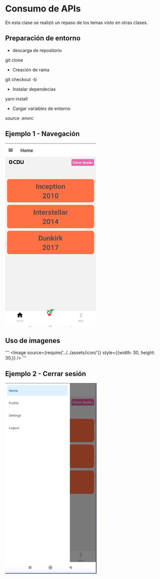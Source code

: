 # Consumo de APIs

En esta clase se realizó un repaso de los temas visto en otras clases.

## Preparación de entorno
- descarga de repositorio

git clone

- Creación de rama

git checkout -b <nombre-rama>

- Instalar dependecias

yarn install

- Cargar variables de entorno

source .envrc


## Ejemplo 1 - Navegación

![Navegacion](./images/ejemplo-1.png)

## Uso de imagenes

'''
<Image
  source={require('../../assets/icon/')}
  style={{width: 30, height: 30,}}
/>
'''

## Ejemplo 2 - Cerrar sesión

![logout](./images/ejemplo-2.png)